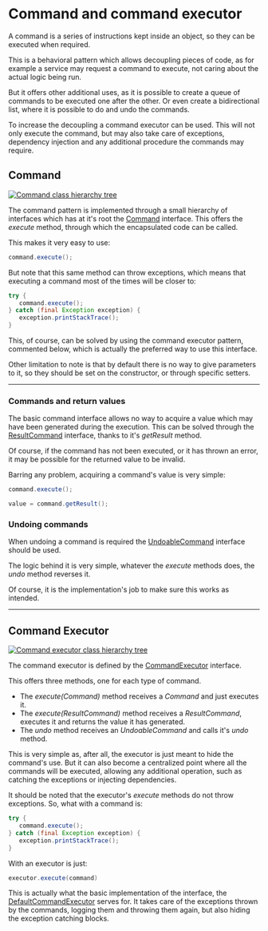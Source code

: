 # Command and command executor

A command is a series of instructions kept inside an object, so they can be executed when required.

This is a behavioral pattern which allows decoupling pieces of code, as for example a service may request a command to execute, not caring about the actual logic being run.

But it offers other additional uses, as it is possible to create a queue of commands to be executed one after the other. Or even create a bidirectional list, where it is possible to do and undo the commands.

To increase the decoupling a command executor can be used. This will not only execute the command, but may also take care of exceptions, dependency injection and any additional procedure the commands may require.

## Command

[![Command class hierarchy tree][command-class_tree]][command-class_tree]

The command pattern is implemented through a small hierarchy of interfaces which has at it's root the [Command][command] interface. This offers the _execute_ method, through which the encapsulated code can be called.

This makes it very easy to use:

```java
command.execute();
```

But note that this same method can throw exceptions, which means that  executing a command most of the times will be closer to:

```java
try {
   command.execute();
} catch (final Exception exception) {
   exception.printStackTrace();
}
```

This, of course, can be solved by using the command executor pattern, commented below, which is actually the preferred way to use this interface.

Other limitation to note is that by default there is no way to give parameters to it, so they should be set on the constructor, or through specific setters.

---

### Commands and return values

The basic command interface allows no way to acquire a value which may have been generated during the execution. This can be solved through the [ResultCommand][result_command] interface, thanks to it's _getResult_ method.

Of course, if the command has not been executed, or it has thrown an error, it may be possible for the returned value to be invalid.

Barring any problem, acquiring a command's value is very simple:

```java
command.execute();

value = command.getResult();
```

### Undoing commands

When undoing a command is required the [UndoableCommand][undoable_command] interface should be used.

The logic behind it is very simple, whatever the _execute_ methods does, the _undo_ method reverses it.

Of course, it is the implementation's job to make sure this works as intended.

---

## Command Executor

[![Command executor class hierarchy tree][command_executor-class_tree]][command_executor-class_tree]

The command executor is defined by the [CommandExecutor][command_executor] interface.

This offers three methods, one for each type of command.

- The _execute(Command)_ method receives a _Command_ and just executes it.
- The _execute(ResultCommand)_ method receives a _ResultCommand_, executes it and returns the value it has generated.
- The _undo_ method receives an _UndoableCommand_ and calls it's _undo_ method.

This is very simple as, after all, the executor is just meant to hide the command's use. But it can also become a centralized point where all the commands will be executed, allowing any additional operation, such as catching the exceptions or injecting dependencies.

It should be noted that the executor's _execute_ methods do not throw exceptions. So, what with a command is:

```java
try {
   command.execute();
} catch (final Exception exception) {
   exception.printStackTrace();
}
```

With an executor is just:

```java
executor.execute(command)
```

This is actually what the basic implementation of the interface, the [DefaultCommandExecutor][default_command_executor] serves for. It takes care of the exceptions thrown by the commands, logging them and throwing them again, but also hiding the exception catching blocks.

[command]: ./apidocs/com/wandrell/pattern/command/Command.html
[command-class_tree]: ./images/command_class_tree.png
[result_command]: ./apidocs/com/wandrell/pattern/command/ResultCommand.html
[undoable_command]: ./apidocs/com/wandrell/pattern/command/UndoableCommand.html
[command_executor-class_tree]: ./images/command_executor_class_tree.png
[command_executor]: ./apidocs/com/wandrell/pattern/command/CommandExecutor.html
[default_command_executor]: ./apidocs/com/wandrell/pattern/command/CommandExecutor.html